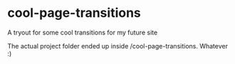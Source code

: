 # cool-page-transitions
A tryout for some cool transitions for my future site

The actual project folder ended up inside /cool-page-transitions. Whatever :)